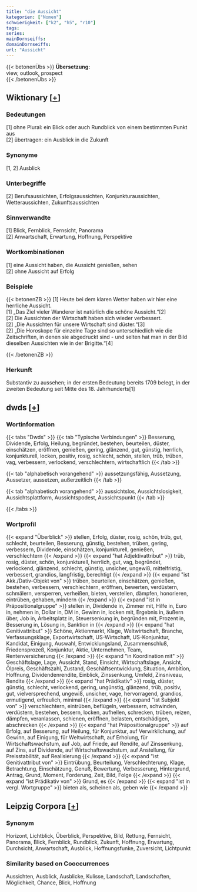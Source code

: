 ```yaml
---
title: "die Aussicht"
kategorien: ["Nomen"]
schwierigkeit: ["k2", "h5", "r10"]
tags:
series:
mainDornseiffs:
domainDornseiffs:
url: "Aussicht"
---
```


{{< betonenÜbs >}}
**Übersetzung:**  
view, outlook, prospect  
{{< /betonenÜbs >}}

## Wiktionary [[+](https://de.wiktionary.org/wiki/Aussicht)]

### Bedeutungen
[1] ohne Plural: ein Blick oder auch Rundblick von einem bestimmten Punkt aus  
[2] übertragen: ein Ausblick in die Zukunft  

### Synonyme
[1, 2] Ausblick  

### Unterbegriffe
[2] Berufsaussichten, Erfolgsaussichten, Konjunkturaussichten, Wetteraussichten, Zukunftsaussichten  

### Sinnverwandte
[1] Blick, Fernblick, Fernsicht, Panorama  
[2] Anwartschaft, Erwartung, Hoffnung, Perspektive  

### Wortkombinationen
[1] eine Aussicht haben, die Aussicht genießen, sehen  
[2] ohne Aussicht auf Erfolg  

### Beispiele
{{< betonenZB >}}
[1] Heute bei dem klaren Wetter haben wir hier eine herrliche Aussicht.  
[1] „Das Ziel vieler Wanderer ist natürlich die schöne Aussicht.“[2]  
[2] Die Aussichten der Wirtschaft haben sich wieder verbessert.  
[2] „Die Aussichten für unsere Wirtschaft sind düster.“[3]  
[2] „Die Horoskope für einzelne Tage sind so unterschiedlich wie die Zeitschriften, in denen sie abgedruckt sind - und selten hat man in der Bild dieselben Aussichten wie in der Brigitte.“[4]  

{{< /betonenZB >}}
### Herkunft
Substantiv zu aussehen; in der ersten Bedeutung bereits 1709 belegt, in der zweiten Bedeutung seit Mitte des 18. Jahrhunderts[1]  



## dwds [[+](https://www.dwds.de/wb/Aussicht)]

### Wortinformation
{{< tabs "Dwds" >}}
{{< tab "Typische Verbindungen" >}}
Besserung, Dividende, Erfolg, Heilung, begründet, bestehen, beurteilen, düster, einschätzen, eröffnen, genießen, gering, glänzend, gut, günstig, herrlich, konjunkturell, locken, positiv, rosig, schlecht, schön, stellen, trüb, trüben, vag, verbessern, verlockend, verschlechtern, wirtschaftlich
{{< /tab >}}

{{< tab "alphabetisch vorangehend" >}}
aussetzungsfähig, Aussetzung, Aussetzer, aussetzen, außerzeitlich
{{< /tab >}}

{{< tab "alphabetisch vorangehend" >}}
aussichtslos, Aussichtslosigkeit, Aussichtsplattform, Aussichtspodest, Aussichtspunkt
{{< /tab >}}

{{< /tabs >}}

### Wortprofil
{{< expand "Überblick" >}} stellen, Erfolg, düster, rosig, schön, trüb, gut, schlecht, beurteilen, Besserung, günstig, bestehen, trüben, gering, verbessern, Dividende, einschätzen, konjunkturell, genießen, verschlechtern {{< /expand >}}
{{< expand "hat Adjektivattribut" >}} trüb, rosig, düster, schön, konjunkturell, herrlich, gut, vag, begründet, verlockend, glänzend, schlecht, günstig, unsicher, ungewiß, mittelfristig, verbessert, grandios, langfristig, berechtigt {{< /expand >}}
{{< expand "ist Akk./Dativ-Objekt von" >}} trüben, beurteilen, einschätzen, genießen, bestehen, verbessern, verschlechtern, eröffnen, bewerten, verdüstern, schmälern, versperren, verheißen, bieten, verstellen, dämpfen, honorieren, eintrüben, gehaben, mindern {{< /expand >}}
{{< expand "ist in Präpositionalgruppe" >}} stellen in, Dividende in, Zimmer mit, Hilfe in, Euro in, nehmen in, Dollar in, DM in, Gewinn in, locken mit, Ergebnis in, äußern über, Job in, Arbeitsplatz in, Steuersenkung in, begründen mit, Prozent in, Besserung in, Lösung in, Sanktion in {{< /expand >}}
{{< expand "hat Genitivattribut" >}} Schöne, Aktienmarkt, Klage, Weltwirtschaft, Branche, Verfassungsklage, Exportwirtschaft, US-Wirtschaft, US-Konjunktur, Kandidat, Einigung, Auswahl, Entwicklungsland, Zusammenschluß, Friedensprozeß, Konjunktur, Aktie, Unternehmen, Team, Rentenversicherung {{< /expand >}}
{{< expand "in Koordination mit" >}} Geschäftslage, Lage, Aussicht, Stand, Einsicht, Wirtschaftslage, Ansicht, Ölpreis, Geschäftszahl, Zustand, Geschäftsentwicklung, Situation, Ambition, Hoffnung, Dividendenrendite, Einblick, Zinssenkung, Umfeld, Zinsniveau, Rendite {{< /expand >}}
{{< expand "hat Prädikativ" >}} rosig, düster, günstig, schlecht, verlockend, gering, ungünstig, glänzend, trüb, positiv, gut, vielversprechend, ungewiß, unsicher, vage, hervorragend, grandios, ermutigend, erfreulich, minimal {{< /expand >}}
{{< expand "ist Subjekt von" >}} verschlechtern, eintrüben, beflügeln, verbessern, schwinden, verdüstern, bestehen, bessern, locken, aufhellen, schrecken, trüben, reizen, dämpfen, veranlassen, schienen, eröffnen, belasten, entschädigen, abschrecken {{< /expand >}}
{{< expand "hat Präpositionalgruppe" >}} auf Erfolg, auf Besserung, auf Heilung, für Konjunktur, auf Verwirklichung, auf Gewinn, auf Einigung, für Weltwirtschaft, auf Erholung, für Wirtschaftswachstum, auf Job, auf Friede, auf Rendite, auf Zinssenkung, auf Zins, auf Dividende, auf Wirtschaftswachstum, auf Anstellung, für Preisstabilität, auf Realisierung {{< /expand >}}
{{< expand "ist Genitivattribut von" >}} Eintrübung, Beurteilung, Verschlechterung, Klage, Betrachtung, Einschätzung, Genuß, Bewertung, Verbesserung, Hintergrund, Antrag, Grund, Moment, Forderung, Zeit, Bild, Folge {{< /expand >}}
{{< expand "ist Prädikativ von" >}} Grund, es {{< /expand >}}
{{< expand "ist in vergl. Wortgruppe" >}} bieten als, scheinen als, geben wie {{< /expand >}}

## Leipzig Corpora [[+](https://corpora.uni-leipzig.de/en/res?word=Aussicht&corpusId=deu_newscrawl-public_2018)]


### Synonym
Horizont, Lichtblick, Überblick, Perspektive, Bild, Rettung, Fernsicht, Panorama, Blick, Fernblick, Rundblick, Zukunft, Hoffnung, Erwartung, Durchsicht, Anwartschaft, Ausblick, Hoffnungsfunke, Zuversicht, Lichtpunkt


### Similarity based on Cooccurrences
Aussichten, Ausblick, Ausblicke, Kulisse, Landschaft, Landschaften, Möglichkeit, Chance, Blick, Hoffnung

